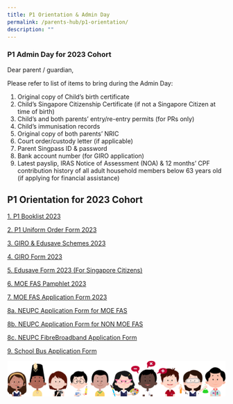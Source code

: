 ```yaml
---
title: P1 Orientation & Admin Day
permalink: /parents-hub/p1-orientation/
description: ""
---
```

### P1 Admin Day for 2023 Cohort


Dear parent / guardian,

Please refer to list of items to bring during the Admin Day:  
1) Original copy of Child’s birth certificate  
2) Child’s Singapore Citizenship Certificate (if not a Singapore Citizen at time of birth)  
3) Child’s and both parents’ entry/re-entry permits (for PRs only)  
4) Child’s immunisation records  
5) Original copy of both parents’ NRIC  
6) Court order/custody letter (if applicable)  
7) Parent Singpass ID & password  
8) Bank account number (for GIRO application)  
9) Latest payslip, IRAS Notice of Assessment (NOA) & 12 months’ CPF contribution history of all adult household members below 63 years old (if applying for financial assistance)

## P1 Orientation for 2023 Cohort


[1\. P1 Booklist 2023](files/TWPS-2023-Booklist-P1.pdf)

[2\. P1 Uniform Order Form 2023](/files/TWPS-2023_uniform-order-form.pdf)

[3\. GIRO & Edusave Schemes 2023](/files/GIRO-Edusave-Schemes-2021.pdf)

[4\. GIRO Form 2023](/files/3_GIRO-Application-Form.pdf)

[5\. Edusave Form 2023 (For Singapore Citizens)](/files/4_Edusave-Application-Form.pdf)

[6\. MOE FAS Pamphlet 2023](/files/MOE-FAS-Pamphlet-for-schools-2023.pdf)

[7\. MOE FAS Application Form 2023](/files/MOE-FAS-Application-Form-2023.pdf)

[8a. NEUPC Application Form for MOE FAS](/files/NPP-Application-Form-v56-1-January-22-for-MOE-SPED-FAS.pdf)

[8b. NEUPC Application Form for NON MOE FAS](/files/NPP-Application-Form-v126-1-January-22-for-NON-MOE-SPED-FAS.pdf)

[8c. NEUPC FibreBroadband Application Form](/files/7c_NEUPC-FibreBroadband-Application-Form.pdf)

[9\. School Bus Application Form](/files/8_School-Bus-Application-Form.pdf)

![](/images/kids.png)